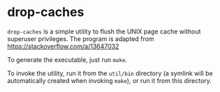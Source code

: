 # drop-caches

`drop-caches` is a simple utility to flush the UNIX page cache without superuser privileges.
The program is adapted from https://stackoverflow.com/a/13647032

To generate the executable, just run `make`.

To invoke the utility, run it from the `util/bin` directory (a symlink will be automatically created when invoking
`make`), or run it from this directory.
